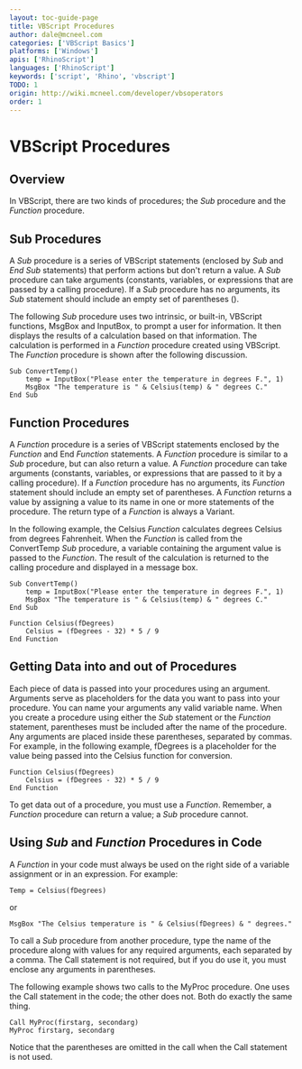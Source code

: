 ```yaml
---
layout: toc-guide-page
title: VBScript Procedures
author: dale@mcneel.com
categories: ['VBScript Basics']
platforms: ['Windows']
apis: ['RhinoScript']
languages: ['RhinoScript']
keywords: ['script', 'Rhino', 'vbscript']
TODO: 1
origin: http://wiki.mcneel.com/developer/vbsoperators
order: 1
---
```


# VBScript Procedures

## Overview

In VBScript, there are two kinds of procedures; the *Sub* procedure and the *Function* procedure.

## Sub Procedures

A *Sub* procedure is a series of VBScript statements (enclosed by *Sub* and *End Sub* statements) that perform actions but don't return a value. A *Sub* procedure can take arguments (constants, variables, or expressions that are passed by a calling procedure). If a *Sub* procedure has no arguments, its *Sub* statement should include an empty set of parentheses ().

The following *Sub* procedure uses two intrinsic, or built-in, VBScript functions, MsgBox and InputBox, to prompt a user for information. It then displays the results of a calculation based on that information. The calculation is performed in a *Function* procedure created using VBScript. The *Function* procedure is shown after the following discussion.

	Sub ConvertTemp()
		temp = InputBox("Please enter the temperature in degrees F.", 1)
		MsgBox "The temperature is " & Celsius(temp) & " degrees C."
	End Sub

## Function Procedures

A *Function* procedure is a series of VBScript statements enclosed by the *Function* and End *Function* statements. A *Function* procedure is similar to a *Sub* procedure, but can also return a value. A *Function* procedure can take arguments (constants, variables, or expressions that are passed to it by a calling procedure). If a *Function* procedure has no arguments, its *Function* statement should include an empty set of parentheses. A *Function* returns a value by assigning a value to its name in one or more statements of the procedure. The return type of a *Function* is always a Variant.

In the following example, the Celsius *Function* calculates degrees Celsius from degrees Fahrenheit. When the *Function* is called from the ConvertTemp *Sub* procedure, a variable containing the argument value is passed to the *Function*. The result of the calculation is returned to the calling procedure and displayed in a message box.

	Sub ConvertTemp()
		temp = InputBox("Please enter the temperature in degrees F.", 1)
		MsgBox "The temperature is " & Celsius(temp) & " degrees C."
	End Sub

	Function Celsius(fDegrees)
		Celsius = (fDegrees - 32) * 5 / 9
	End Function

## Getting Data into and out of Procedures

Each piece of data is passed into your procedures using an argument. Arguments serve as placeholders for the data you want to pass into your procedure. You can name your arguments any valid variable name. When you create a procedure using either the *Sub* statement or the *Function* statement, parentheses must be included after the name of the procedure. Any arguments are placed inside these parentheses, separated by commas. For example, in the following example, fDegrees is a placeholder for the value being passed into the Celsius function for conversion.

	Function Celsius(fDegrees)
		Celsius = (fDegrees - 32) * 5 / 9
	End Function

To get data out of a procedure, you must use a *Function*. Remember, a *Function* procedure can return a value; a *Sub* procedure cannot.

## Using *Sub* and *Function* Procedures in Code

A *Function* in your code must always be used on the right side of a variable assignment or in an expression. For example:

	Temp = Celsius(fDegrees)

or

	MsgBox "The Celsius temperature is " & Celsius(fDegrees) & " degrees."

To call a *Sub* procedure from another procedure, type the name of the procedure along with values for any required arguments, each separated by a comma. The Call statement is not required, but if you do use it, you must enclose any arguments in parentheses.

The following example shows two calls to the MyProc procedure. One uses the Call statement in the code; the other does not. Both do exactly the same thing.

	Call MyProc(firstarg, secondarg)
	MyProc firstarg, secondarg

Notice that the parentheses are omitted in the call when the Call statement is not used.
